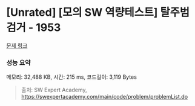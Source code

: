 # [Unrated] [모의 SW 역량테스트] 탈주범 검거 - 1953 

[문제 링크](https://swexpertacademy.com/main/code/problem/problemDetail.do?contestProbId=AV5PpLlKAQ4DFAUq) 

### 성능 요약

메모리: 32,488 KB, 시간: 215 ms, 코드길이: 3,119 Bytes



> 출처: SW Expert Academy, https://swexpertacademy.com/main/code/problem/problemList.do